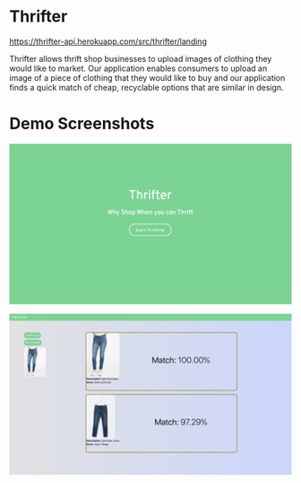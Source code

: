 # Thrifter

https://thrifter-api.herokuapp.com/src/thrifter/landing

Thrifter allows thrift shop businesses to upload images of clothing they would like to market.
Our application enables consumers to upload an image of a piece of clothing that they would like 
to buy and our application finds a quick match of cheap, recyclable options that are similar in design.

# Demo Screenshots

![Image description](./Screenshots/thrifter_landing.png)

![Image description](./Screenshots/thrifter_query.png)



